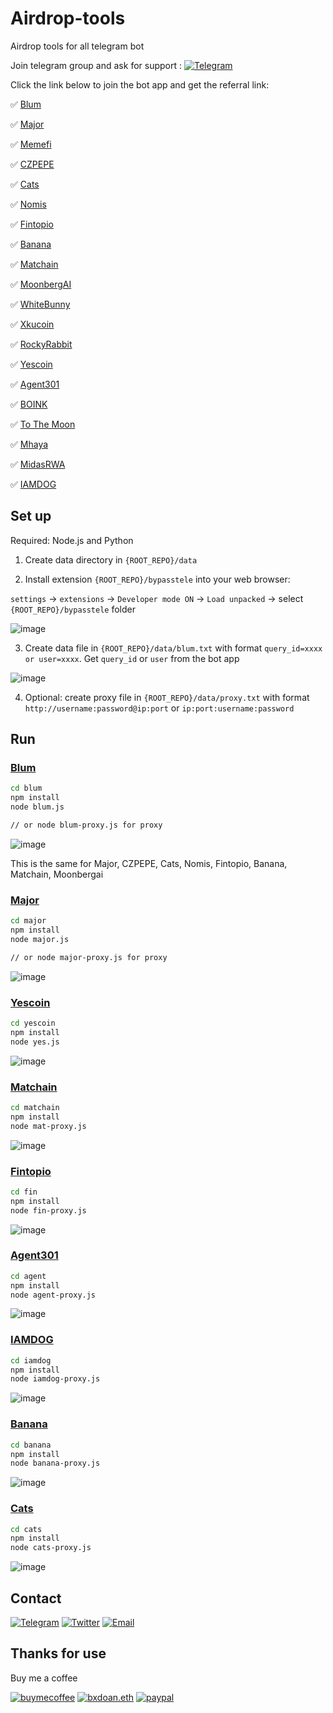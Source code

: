 # Airdrop-tools

Airdrop tools for all telegram bot

Join telegram group and ask for support : [![Telegram](https://img.shields.io/badge/Telegram-2CA5E0?style=for-the-badge&logo=telegram&logoColor=white)](https://t.me/vp_airdrop)

Click the link below to join the bot app and get the referral link:

✅ [Blum](https://t.me/blum/app?startapp=ref_KWlM6oGLsY)

✅ [Major](https://t.me/major/start?startapp=399199645)

✅ [Memefi](https://t.me/memefi_coin_bot/main?startapp=r_ee93f6aea4)

✅ [CZPEPE](https://t.me/czpepeBot?start=399199645)

✅ [Cats](t.me/catsgang_bot/join?startapp=iCkXghxaEvb_qo6M_CNEy)

✅ [Nomis](https://t.me/NomisAppBot/app?startapp=ref_8hl9ssTJVK)

✅ [Fintopio](https://t.me/fintopio/wallet?startapp=reflink-reflink_XP3STJDYcKqYmduP-)

✅ [Banana](https://t.me/OfficialBananaBot/banana?startapp=referral=TCJMSB)

✅ [Matchain](https://t.me/MatchQuestBot/start?startapp=95c2d862b8f59dea782f41aaf4c364ab)

✅ [MoonbergAI](https://t.me/moonbergai_bot/join?startapp=nlMsKP0ZWe)

✅ [WhiteBunny](https://t.me/whitebunnywtf_bot?start=ref66d6ffa67fae5fc4caea3dbf)

✅ [Xkucoin](https://t.me/xkucoinbot/kucoinminiapp?startapp=cm91dGU9JTJGdGFwLWdhbWUlM0ZpbnZpdGVyVXNlcklkJTNEMzk5MTk5NjQ1JTI2cmNvZGUlM0Q=)

✅ [RockyRabbit](https://t.me/rocky_rabbit_bot/play?startapp=frId399199645)

✅ [Yescoin](https://t.me/theYescoin_bot/Yescoin?startapp=mxRCHl)

✅ [Agent301](https://t.me/Agent301Bot/app?startapp=onetime399199645)

✅ [BOINK](https://t.me/boinker_bot/boinkapp?startapp=boink399199645)

✅ [To The Moon](https://t.me/PoPPtothemoon_bot/moon?startapp=399199645)

✅ [Mhaya](https://t.me/mhaya_bot?start=28PseCdbWcs)

✅ [MidasRWA](https://t.me/MidasRWA_bot/app?startapp=ref_061624a8-e745-4c33-ab16-0c27107be390)

✅ [IAMDOG](https://t.me/IAMDOG_bot?start=PN38WJ)

## Set up
Required: Node.js and Python

1. Create data directory in `{ROOT_REPO}/data`

2. Install extension `{ROOT_REPO}/bypasstele` into your web browser:

`settings` -> `extensions` -> `Developer mode ON` -> `Load unpacked` -> select `{ROOT_REPO}/bypasstele` folder

![image](imgs/extension.jpg)

3. Create data file in `{ROOT_REPO}/data/blum.txt` with format 
`query_id=xxxx or user=xxxx`. Get `query_id` or `user` from the bot app

![image](imgs/get_query_id.jpg)

4. Optional: create proxy file in `{ROOT_REPO}/data/proxy.txt`  with format `http://username:password@ip:port` or `ip:port:username:password`

## Run

### [Blum](https://t.me/blum/app?startapp=ref_KWlM6oGLsY)

```sh
cd blum
npm install
node blum.js

// or node blum-proxy.js for proxy
```
![image](imgs/blum_run.jpg)

This is the same for Major, CZPEPE, Cats, Nomis, Fintopio, Banana, Matchain, Moonbergai

### [Major](https://t.me/major/start?startapp=399199645)

```sh
cd major
npm install
node major.js

// or node major-proxy.js for proxy
```
![image](imgs/major_run.jpg)

### [Yescoin](https://t.me/theYescoin_bot/Yescoin?startapp=mxRCHl)

```sh
cd yescoin
npm install
node yes.js
```
![image](imgs/yescoin.jpg)

### [Matchain](https://t.me/MatchQuestBot/start?startapp=95c2d862b8f59dea782f41aaf4c364ab)

```sh
cd matchain
npm install
node mat-proxy.js
```
![image](imgs/matchain.jpg)

### [Fintopio](https://t.me/fintopio/wallet?startapp=reflink-reflink_XP3STJDYcKqYmduP-)

```sh
cd fin
npm install
node fin-proxy.js
```
![image](imgs/fin.jpg)

### [Agent301](https://t.me/Agent301Bot/app?startapp=onetime399199645)

```sh
cd agent
npm install
node agent-proxy.js
```
![image](imgs/agent.jpg)

### [IAMDOG](https://t.me/IAMDOG_bot?start=PN38WJ)

```sh
cd iamdog
npm install
node iamdog-proxy.js
```
![image](imgs/iamdog.jpg)

### [Banana](https://t.me/OfficialBananaBot/banana?startapp=referral=TCJMSB)

```sh
cd banana
npm install
node banana-proxy.js
```
![image](imgs/banana.jpg)

### [Cats](t.me/catsgang_bot/join?startapp=iCkXghxaEvb_qo6M_CNEy)

```sh
cd cats
npm install
node cats-proxy.js
```
![image](imgs/cats.jpg)

## Contact

[![Telegram](https://img.shields.io/badge/Telegram-2CA5E0?style=for-the-badge&logo=telegram&logoColor=white)](https://t.me/bxdoan)
[![Twitter](https://img.shields.io/badge/Twitter-1DA1F2?style=for-the-badge&logo=twitter&logoColor=white)](https://twitter.com/bxdoan)
[![Email](https://img.shields.io/badge/Gmail-D14836?style=for-the-badge&logo=gmail&logoColor=white)](mailto:hi@bxdoan.com)

## Thanks for use
Buy me a coffee

[![buymecoffee](https://img.shields.io/badge/Buy_Me_A_Coffee-FFDD00?style=for-the-badge&logo=buy-me-a-coffee&logoColor=black)](https://www.buymeacoffee.com/bxdoan)
[![bxdoan.eth](https://img.shields.io/badge/Ethereum-3C3C3D?style=for-the-badge&logo=Ethereum&logoColor=white)](https://etherscan.io/address/0x610322AeF748238C52E920a15Dd9A8845C9c0318)
[![paypal](	https://img.shields.io/badge/PayPal-00457C?style=for-the-badge&logo=paypal&logoColor=white)](https://paypal.me/bxdoan)
